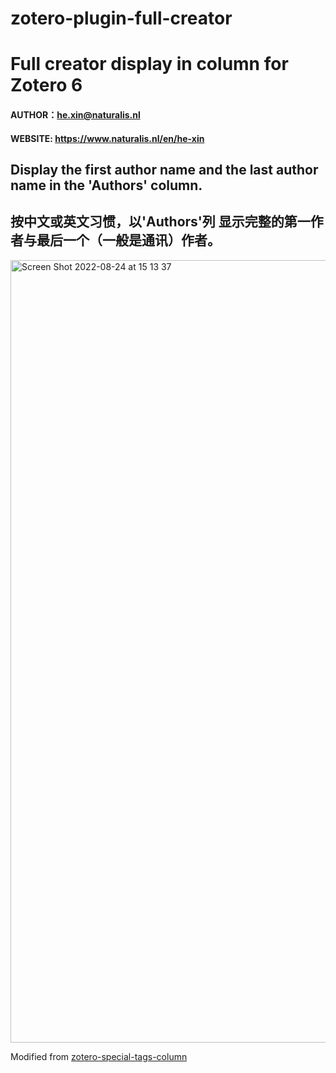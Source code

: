 # zotero-plugin-full-creator
# Full creator display in column for Zotero 6

#### AUTHOR：he.xin@naturalis.nl  
#### WEBSITE: <a href="https://www.naturalis.nl/en/he-xin">https://www.naturalis.nl/en/he-xin</a>

## Display the first author name and the last author name in the 'Authors' column.

## 按中文或英文习惯，以'Authors'列 显示完整的第一作者与最后一个（一般是通讯）作者。


<img width="1252" alt="Screen Shot 2022-08-24 at 15 13 37" src="https://user-images.githubusercontent.com/111986221/186428061-f3e2a7f1-0971-4efa-b427-c3ac743af47f.png">


Modified from <a target="_blank" href="https://github.com/whacked/zotero-special-tags-column">zotero-special-tags-column</a>
